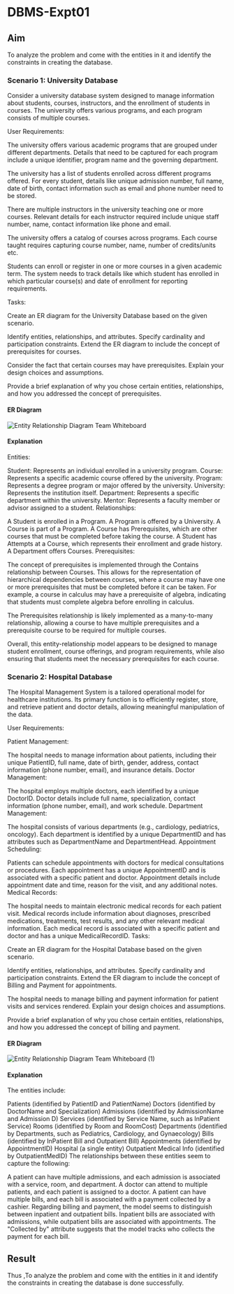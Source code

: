# DBMS-Expt01

## Aim
To analyze the problem and come with the entities in it and identify the constraints in creating the database.

### Scenario 1: University Database
Consider a university database system designed to manage information about students, courses, instructors, and the enrollment of students in courses. The university offers various programs, and each program consists of multiple courses.

User Requirements:

The university offers various academic programs that are grouped under different departments. Details that need to be captured for each program include a unique identifier, program name and the governing department.

The university has a list of students enrolled across different programs offered. For every student, details like unique admission number, full name, date of birth, contact information such as email and phone number need to be stored.

There are multiple instructors in the university teaching one or more courses. Relevant details for each instructor required include unique staff number, name, contact information like phone and email.

The university offers a catalog of courses across programs. Each course taught requires capturing course number, name, number of credits/units etc.

Students can enroll or register in one or more courses in a given academic term. The system needs to track details like which student has enrolled in which particular course(s) and date of enrollment for reporting requirements.

Tasks:

Create an ER diagram for the University Database based on the given scenario.

Identify entities, relationships, and attributes.
Specify cardinality and participation constraints.
Extend the ER diagram to include the concept of prerequisites for courses.

Consider the fact that certain courses may have prerequisites.
Explain your design choices and assumptions.

Provide a brief explanation of why you chose certain entities, relationships, and how you addressed the concept of prerequisites.
#### ER Diagram
![Entity Relationship Diagram Team Whiteboard](https://github.com/Harsayazheni/DBMS-Expt01/assets/118708467/8a7a76c0-e4a0-42ab-9a6e-06cf36041421)

#### Explanation
Entities:

Student: Represents an individual enrolled in a university program.
Course: Represents a specific academic course offered by the university.
Program: Represents a degree program or major offered by the university.
University: Represents the institution itself.
Department: Represents a specific department within the university.
Mentor: Represents a faculty member or advisor assigned to a student.
Relationships:

A Student is enrolled in a Program.
A Program is offered by a University.
A Course is part of a Program.
A Course has Prerequisites, which are other courses that must be completed before taking the course.
A Student has Attempts at a Course, which represents their enrollment and grade history.
A Department offers Courses.
Prerequisites:

The concept of prerequisites is implemented through the Contains relationship between Courses. This allows for the representation of hierarchical dependencies between courses, where a course may have one or more prerequisites that must be completed before it can be taken. For example, a course in calculus may have a prerequisite of algebra, indicating that students must complete algebra before enrolling in calculus.

The Prerequisites relationship is likely implemented as a many-to-many relationship, allowing a course to have multiple prerequisites and a prerequisite course to be required for multiple courses.

Overall, this entity-relationship model appears to be designed to manage student enrollment, course offerings, and program requirements, while also ensuring that students meet the necessary prerequisites for each course.
### Scenario 2: Hospital Database
The Hospital Management System is a tailored operational model for healthcare institutions. Its primary function is to efficiently register, store, and retrieve patient and doctor details, allowing meaningful manipulation of the data.

User Requirements:

Patient Management:

The hospital needs to manage information about patients, including their unique PatientID, full name, date of birth, gender, address, contact information (phone number, email), and insurance details.
Doctor Management:

The hospital employs multiple doctors, each identified by a unique DoctorID.
Doctor details include full name, specialization, contact information (phone number, email), and work schedule.
Department Management:

The hospital consists of various departments (e.g., cardiology, pediatrics, oncology).
Each department is identified by a unique DepartmentID and has attributes such as DepartmentName and DepartmentHead.
Appointment Scheduling:

Patients can schedule appointments with doctors for medical consultations or procedures.
Each appointment has a unique AppointmentID and is associated with a specific patient and doctor.
Appointment details include appointment date and time, reason for the visit, and any additional notes.
Medical Records:

The hospital needs to maintain electronic medical records for each patient visit.
Medical records include information about diagnoses, prescribed medications, treatments, test results, and any other relevant medical information.
Each medical record is associated with a specific patient and doctor and has a unique MedicalRecordID.
Tasks:

Create an ER diagram for the Hospital Database based on the given scenario.

Identify entities, relationships, and attributes.
Specify cardinality and participation constraints.
Extend the ER diagram to include the concept of Billing and Payment for appointments.

The hospital needs to manage billing and payment information for patient visits and services rendered.
Explain your design choices and assumptions.

Provide a brief explanation of why you chose certain entities, relationships, and how you addressed the concept of billing and payment.
#### ER Diagram
![Entity Relationship Diagram Team Whiteboard (1)](https://github.com/Harsayazheni/DBMS-Expt01/assets/118708467/4a4b1791-3006-4903-9ff0-e92ae7bbed5c)

#### Explanation
The entities include:

Patients (identified by PatientID and PatientName)
Doctors (identified by DoctorName and Specialization)
Admissions (identified by AdmissionName and Admission D)
Services (identified by Service Name, such as InPatient Service)
Rooms (identified by Room and RoomCost)
Departments (identified by Departments, such as Pediatrics, Cardiology, and Gynaecology)
Bills (identified by InPatient Bill and Outpatient Bill)
Appointments (identified by AppointmentID)
Hospital (a single entity)
Outpatient Medical Info (identified by OutpatientMedID)
The relationships between these entities seem to capture the following:

A patient can have multiple admissions, and each admission is associated with a service, room, and department.
A doctor can attend to multiple patients, and each patient is assigned to a doctor.
A patient can have multiple bills, and each bill is associated with a payment collected by a cashier.
Regarding billing and payment, the model seems to distinguish between inpatient and outpatient bills. Inpatient bills are associated with admissions, while outpatient bills are associated with appointments. The "Collected by" attribute suggests that the model tracks who collects the payment for each bill. 

## Result 
Thus ,To analyze the problem and come with the entities in it and identify the constraints in creating the database is done successfully.
